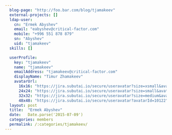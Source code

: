 ```yaml
---
  blog-page: "http://foo.bar.com/blog/tjamakeev"
  external-projects: []
  ldap-user: 
    cn: "Ermek Abyshev"
    email: "eabyshev@critical-factor.com"
    mobile: "+996 551 878 879"
    sn: "Abyshev"
    uid: "tjamakeev"
  skills: []

  userProfile: 
    key: "tjamakeev"
    name: "tjamakeev"
    emailAddress: "tjamakeev@critical-factor.com"
    displayName: "Timur Zhamakeev"
    avatarUrl: 
      16x16: "https://jira.subutai.io/secure/useravatar?size=xsmall&avatarId=10122"
      24x24: "https://jira.subutai.io/secure/useravatar?size=small&avatarId=10122"
      32x32: "https://jira.subutai.io/secure/useravatar?size=medium&avatarId=10122"
      48x48: "https://jira.subutai.io/secure/useravatar?avatarId=10122"
  layout: post
  title:  "Ermek Abyshev"
  date:   Date.parse('2015-07-09')
  categories: members
  permalink: /:categories/tjamakeev/
---
```

